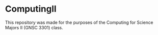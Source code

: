 # ComputingII
This repository was made for the purposes of the Computing for Science Majors II (GNSC 3301) class.
